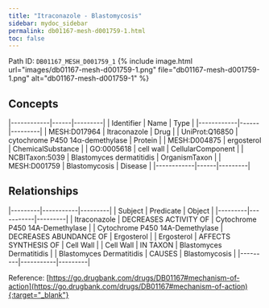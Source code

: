 ```yaml
---
title: "Itraconazole - Blastomycosis"
sidebar: mydoc_sidebar
permalink: db01167-mesh-d001759-1.html
toc: false 
---
```



Path ID: `DB01167_MESH_D001759_1`
{% include image.html url="images/db01167-mesh-d001759-1.png" file="db01167-mesh-d001759-1.png" alt="db01167-mesh-d001759-1" %}

## Concepts

|------------|------|---------|
| Identifier | Name | Type    |
|------------|------|---------|
| MESH:D017964 | Itraconazole | Drug |
| UniProt:Q16850 | cytochrome P450 14α-demethylase | Protein |
| MESH:D004875 | ergosterol | ChemicalSubstance |
| GO:0005618 | cell wall | CellularComponent |
| NCBITaxon:5039 | Blastomyces dermatitidis | OrganismTaxon |
| MESH:D001759 | Blastomycosis | Disease |
|------------|------|---------|

## Relationships

|---------|-----------|---------|
| Subject | Predicate | Object  |
|---------|-----------|---------|
| Itraconazole | DECREASES ACTIVITY OF | Cytochrome P450 14Α-Demethylase |
| Cytochrome P450 14Α-Demethylase | DECREASES ABUNDANCE OF | Ergosterol |
| Ergosterol | AFFECTS SYNTHESIS OF | Cell Wall |
| Cell Wall | IN TAXON | Blastomyces Dermatitidis |
| Blastomyces Dermatitidis | CAUSES | Blastomycosis |
|---------|-----------|---------|

Reference: [https://go.drugbank.com/drugs/DB01167#mechanism-of-action](https://go.drugbank.com/drugs/DB01167#mechanism-of-action){:target="_blank"}